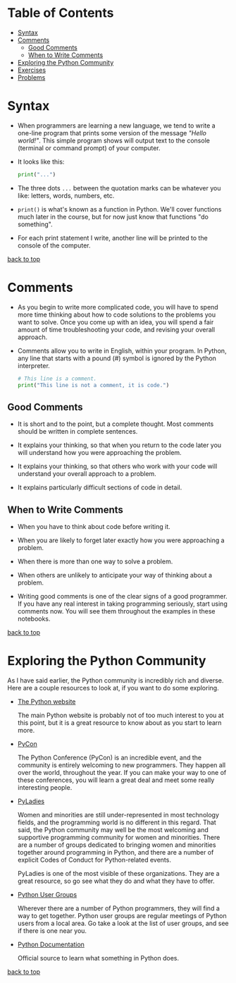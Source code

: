 # Table of Contents
- [Syntax](#syntax)
- [Comments](#comments)
  - [Good Comments](#good-comments)
  - [When to Write Comments](#when-to-write-comments)
- [Exploring the Python Community](#exploring-the-python-community)
- [Exercises](#)
- [Problems](#)

# Syntax

- When programmers are learning a new language, we tend to write a one-line program that prints some version of the message *"Hello world!"*. This simple program shows will output text to the console (terminal or command prompt) of your computer.

- It looks like this:

  ```python
  print("...")
  ```

- The three dots `...` between the quotation marks can be whatever you like: letters, words, numbers, etc.

- `print()` is what's known as a function in Python. We'll cover functions much later in the course, but for now just know that functions "do something".

- For each print statement I write, another line will be printed to the console of the computer.

[back to top](#table-of-contents)

# Comments

- As you begin to write more complicated code, you will have to spend more time thinking about how to code solutions to the problems you want to solve. Once you come up with an idea, you will spend a fair amount of time troubleshooting your code, and revising your overall approach.

- Comments allow you to write in English, within your program. In Python, any line that starts with a pound (#) symbol is ignored by the Python interpreter.

  ```python
  # This line is a comment.
  print("This line is not a comment, it is code.")
  ```

## Good Comments

- It is short and to the point, but a complete thought. Most comments should be written in complete sentences.

- It explains your thinking, so that when you return to the code later you will understand how you were approaching the problem.

- It explains your thinking, so that others who work with your code will understand your overall approach to a problem.

- It explains particularly difficult sections of code in detail.

## When to Write Comments

- When you have to think about code before writing it.

- When you are likely to forget later exactly how you were approaching a problem.

- When there is more than one way to solve a problem.

- When others are unlikely to anticipate your way of thinking about a problem.

- Writing good comments is one of the clear signs of a good programmer. If you have any real interest in taking programming seriously, start using comments now. You will see them throughout the examples in these notebooks.

[back to top](#table-of-contents)

# Exploring the Python Community

As I have said earlier, the Python community is incredibly rich and diverse. Here are a couple resources to look at, if you want to do some exploring.

- [The Python website](http://www.python.org)

  The main Python website is probably not of too much interest to you at this point, but it is a great resource to know about as you start to learn more.

- [PyCon](https://pycon.org/)

  The Python Conference (PyCon) is an incredible event, and the community is entirely welcoming to new programmers. They happen all over the world, throughout the year. If you can make your way to one of these conferences, you will learn a great deal and meet some really interesting people.

- [PyLadies](https://www.pyladies.com/)

  Women and minorities are still under-represented in most technology fields, and the programming world is no different in this regard. That said, the Python community may well be the most welcoming and supportive programming community for women and minorities. There are a number of groups dedicated to bringing women and minorities together around programming in Python, and there are a number of explicit Codes of Conduct for Python-related events.

  PyLadies is one of the most visible of these organizations. They are a great resource, so go see what they do and what they have to offer.

- [Python User Groups](https://wiki.python.org/moin/LocalUserGroups)

  Wherever there are a number of Python programmers, they will find a way to get together. Python user groups are regular meetings of Python users from a local area. Go take a look at the list of user groups, and see if there is one near you.


- [Python Documentation](https://docs.python.org/3/)

  Official source to learn what something in Python does.

[back to top](#table-of-contents)
